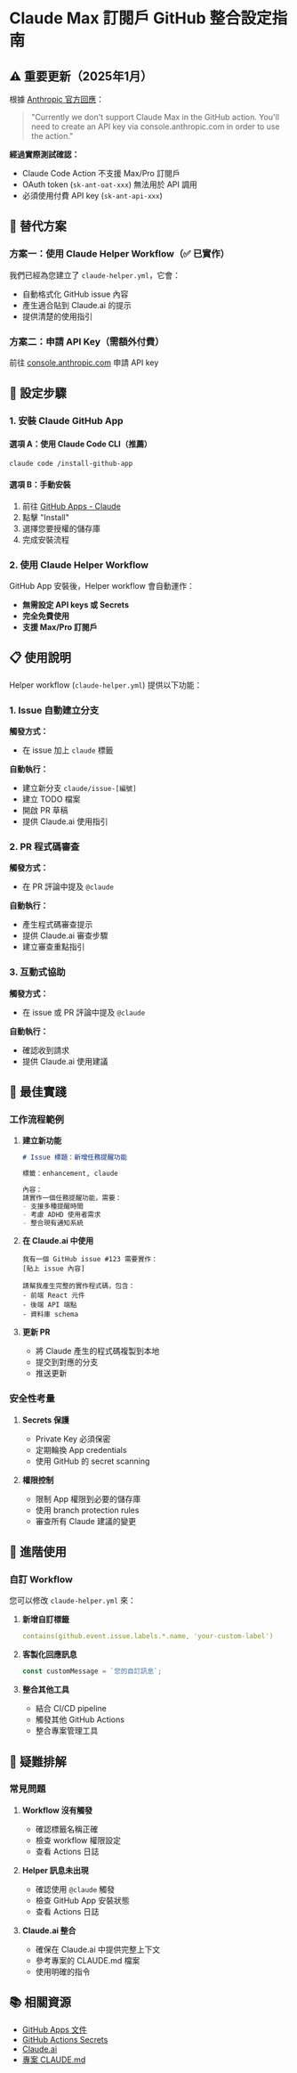 # Claude Max 訂閱戶 GitHub 整合設定指南

## ⚠️ 重要更新（2025年1月）

根據 [Anthropic 官方回應](https://github.com/anthropics/claude-code-action/issues/4)：
> "Currently we don't support Claude Max in the GitHub action. You'll need to create an API key via console.anthropic.com in order to use the action."

**經過實際測試確認：**
- Claude Code Action 不支援 Max/Pro 訂閱戶
- OAuth token (`sk-ant-oat-xxx`) 無法用於 API 調用
- 必須使用付費 API key (`sk-ant-api-xxx`)

## 🎯 替代方案

### 方案一：使用 Claude Helper Workflow（✅ 已實作）
我們已經為您建立了 `claude-helper.yml`，它會：
- 自動格式化 GitHub issue 內容
- 產生適合貼到 Claude.ai 的提示
- 提供清楚的使用指引

### 方案二：申請 API Key（需額外付費）
前往 [console.anthropic.com](https://console.anthropic.com) 申請 API key

## 🔧 設定步驟

### 1. 安裝 Claude GitHub App

#### 選項 A：使用 Claude Code CLI（推薦）
```bash
claude code /install-github-app
```

#### 選項 B：手動安裝
1. 前往 [GitHub Apps - Claude](https://github.com/apps/claude)
2. 點擊 "Install" 
3. 選擇您要授權的儲存庫
4. 完成安裝流程

### 2. 使用 Claude Helper Workflow

GitHub App 安裝後，Helper workflow 會自動運作：
- **無需設定 API keys 或 Secrets**
- **完全免費使用**
- **支援 Max/Pro 訂閱戶**

## 📋 使用說明

Helper workflow (`claude-helper.yml`) 提供以下功能：


### 1. Issue 自動建立分支

**觸發方式：**
- 在 issue 加上 `claude` 標籤

**自動執行：**
- 建立新分支 `claude/issue-[編號]`
- 建立 TODO 檔案
- 開啟 PR 草稿
- 提供 Claude.ai 使用指引

### 2. PR 程式碼審查

**觸發方式：**
- 在 PR 評論中提及 `@claude`

**自動執行：**
- 產生程式碼審查提示
- 提供 Claude.ai 審查步驟
- 建立審查重點指引

### 3. 互動式協助

**觸發方式：**
- 在 issue 或 PR 評論中提及 `@claude`

**自動執行：**
- 確認收到請求
- 提供 Claude.ai 使用建議

## 🌟 最佳實踐

### 工作流程範例

1. **建立新功能**
   ```markdown
   # Issue 標題：新增任務提醒功能
   
   標籤：enhancement, claude
   
   內容：
   請實作一個任務提醒功能，需要：
   - 支援多種提醒時間
   - 考慮 ADHD 使用者需求
   - 整合現有通知系統
   ```

2. **在 Claude.ai 中使用**
   ```
   我有一個 GitHub issue #123 需要實作：
   [貼上 issue 內容]
   
   請幫我產生完整的實作程式碼，包含：
   - 前端 React 元件
   - 後端 API 端點
   - 資料庫 schema
   ```

3. **更新 PR**
   - 將 Claude 產生的程式碼複製到本地
   - 提交到對應的分支
   - 推送更新

### 安全性考量

1. **Secrets 保護**
   - Private Key 必須保密
   - 定期輪換 App credentials
   - 使用 GitHub 的 secret scanning

2. **權限控制**
   - 限制 App 權限到必要的儲存庫
   - 使用 branch protection rules
   - 審查所有 Claude 建議的變更

## 🚀 進階使用

### 自訂 Workflow

您可以修改 `claude-helper.yml` 來：

1. **新增自訂標籤**
   ```yaml
   contains(github.event.issue.labels.*.name, 'your-custom-label')
   ```

2. **客製化回應訊息**
   ```javascript
   const customMessage = `您的自訂訊息`;
   ```

3. **整合其他工具**
   - 結合 CI/CD pipeline
   - 觸發其他 GitHub Actions
   - 整合專案管理工具

## 🐛 疑難排解

### 常見問題

1. **Workflow 沒有觸發**
   - 確認標籤名稱正確
   - 檢查 workflow 權限設定
   - 查看 Actions 日誌

2. **Helper 訊息未出現**
   - 確認使用 `@claude` 觸發
   - 檢查 GitHub App 安裝狀態
   - 查看 Actions 日誌

3. **Claude.ai 整合**
   - 確保在 Claude.ai 中提供完整上下文
   - 參考專案的 CLAUDE.md 檔案
   - 使用明確的指令

## 📚 相關資源

- [GitHub Apps 文件](https://docs.github.com/en/apps)
- [GitHub Actions Secrets](https://docs.github.com/en/actions/security-guides/using-secrets-in-github-actions)
- [Claude.ai](https://claude.ai)
- [專案 CLAUDE.md](../CLAUDE.md)